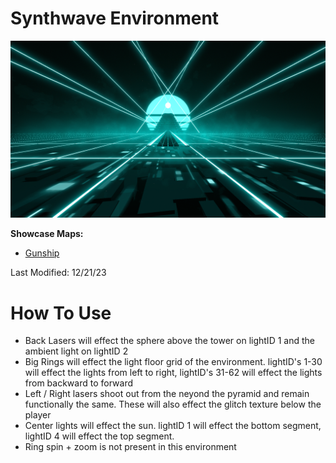 # Synthwave Environment
![Synthwave Environment](Synthwave.png)

**Showcase Maps:**
- [Gunship](https://beatsaver.com/maps/38d9c)

Last Modified: 12/21/23

# How To Use

- Back Lasers will effect the sphere above the tower on lightID 1 and the ambient light on lightID 2
- Big Rings will effect the light floor grid of the environment. lightID's 1-30 will effect the lights from left to right, lightID's 31-62 will effect the lights from backward to forward
- Left / Right lasers shoot out from the neyond the pyramid and remain functionally the same. These will also effect the glitch texture below the player
- Center lights will effect the sun. lightID 1 will effect the bottom segment, lightID 4 will effect the top segment.
- Ring spin + zoom is not present in this environment
